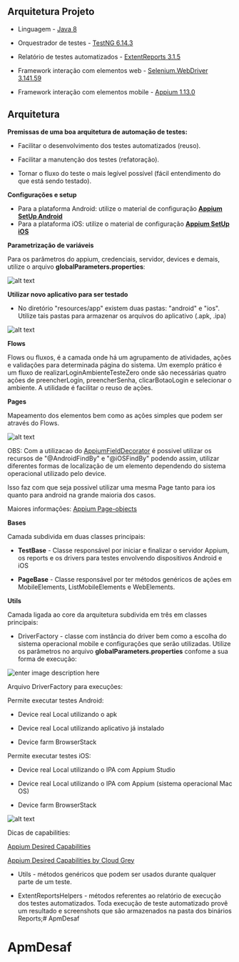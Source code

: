 ## Arquitetura Projeto

- Linguagem - [Java 8](https://www.java.com/pt_BR/  "Java 8")

- Orquestrador de testes - [TestNG 6.14.3](https://testng.org/doc/  "TestNG 6.14.3")

- Relatório de testes automatizados - [ExtentReports 3.1.5](http://extentreports.com/docs/versions/3/net/  "ExtentReports 3.1.5")

- Framework interação com elementos web - [Selenium.WebDriver 3.141.59](https://www.seleniumhq.org/download/  "Selenium.WebDriver")

- Framework interação com elementos mobile - [Appium 1.13.0](http://appium.io/  "Appium")

  

## Arquitetura

**Premissas de uma boa arquitetura de automação de testes:**

* Facilitar o desenvolvimento dos testes automatizados (reuso).

* Facilitar a manutenção dos testes (refatoração).

* Tornar o fluxo do teste o mais legível possível (fácil entendimento do que está sendo testado).

**Configurações e setup**

- Para a plataforma Android: utilize o material de configuração [**Appium SetUp Android**
](https://docs.google.com/document/d/15kJAXjjkMVfStGVl0HKcI6ul299MIG-H4fULLOhJRmw/edit?usp=sharing)
- Para a plataforma iOS: utilize o material de configuração [**Appium SetUp iOS**](https://docs.google.com/document/d/10OHI-McBf4j0I__wFXK6yzEfKdsQ6o7UDdYjFnQsDt0/edit?usp=sharing)




  
  
  

**Parametrização de variáveis**

  

Para os parâmetros do appium, credenciais, servidor, devices e demais, utilize o arquivo **globalParameters.properties**:

  

![alt text](https://i.imgur.com/FESL5Yr.png)

**Utilizar novo aplicativo para ser testado**

- No diretório "resources/app" existem duas pastas: "android" e "ios". Utilize tais pastas para armazenar os arquivos do aplicativo (.apk, .ipa)

![alt text](https://imgur.com/c75q6dW.png)

**Flows**

Flows ou fluxos, é a camada onde há um agrupamento de atividades, ações e validações para determinada página do sistema. Um exemplo prático é um fluxo de realizarLoginAmbienteTesteZero onde são necessárias quatro ações de preencherLogin, preencherSenha, clicarBotaoLogin e selecionar o ambiente. A utilidade é facilitar o reuso de ações.

**Pages**

Mapeamento dos elementos bem como as ações simples que podem ser através do Flows.

![alt text](https://i.imgur.com/LXFW5LB.png)

OBS: Com a utilizacao do [AppiumFieldDecorator](https://appium.github.io/java-client/io/appium/java_client/pagefactory/AppiumFieldDecorator.html"AppiumFieldDecorator") é possivel utilizar os recursos de "@AndroidFindBy" e "@iOSFindBy" podendo assim, utilizar diferentes formas de localização de um elemento dependendo do sistema operacional utilizado pelo device.

Isso faz com que seja possivel utilizar uma mesma Page tanto para ios quanto para android na grande maioria dos casos.

Maiores informações: [Appium Page-objects](https://github.com/appium/java-client/blob/master/docs/Page-objects.md  "Appium Page-objects")

**Bases**

Camada subdivida em duas classes principais:

-  **TestBase** - Classe responsável por iniciar e finalizar o servidor Appium, os reports e os drivers para testes envolvendo dispositivos Android e iOS

-  **PageBase** - Classe responsável por ter métodos genéricos de ações em MobileElements, ListMobileElements e WebElements.

**Utils**

  

Camada ligada ao core da arquitetura subdivida em três em classes principais:

- DriverFactory - classe com instância do driver bem como a escolha do sistema operacional mobile e configurações que serão utilizadas. Utilize os parâmetros no arquivo **globalParameters.properties** confome a sua forma de execução:

  

![enter image description here](https://i.imgur.com/Pxd31to.png)

  

Arquivo DriverFactory para execuções:

Permite executar testes Android:

- Device real Local utilizando o apk

- Device real Local utilizando aplicativo já instalado

- Device farm BrowserStack

Permite executar testes iOS:

- Device real Local utilizando o IPA com Appium Studio

- Device real Local utilizando o IPA com Appium (sistema operacional Mac OS)

- Device farm BrowserStack

![alt text](https://i.imgur.com/rvoTMuJ.png)

  

Dicas de capabilities:

[Appium Desired Capabilities](http://appium.io/docs/en/writing-running-appium/caps/  "Appium Desired Capabilities")

[Appium Desired Capabilities by Cloud Grey](https://caps.cloudgrey.io/  "Appium Desired Capabilities by Cloud Grey")

- Utils - métodos genéricos que podem ser usados durante qualquer parte de um teste.

- ExtentReportsHelpers - métodos referentes ao relatório de execução dos testes automatizados. Toda execução de teste automatizado provê um resultado e screenshots que são armazenados na pasta dos binários Reports;# ApmDesaf
# ApmDesaf

